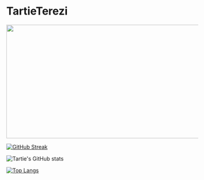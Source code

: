 # TartieTerezi
 

<a href="https://github.com/devxb/gitanimals">
<img
  src="https://render.gitanimals.org/farms/TartieTerezi"
  width="1000"
  height="300"
/>
</a>
  

<table>
	<tr>

[![GitHub Streak](https://streak-stats.demolab.com?user=TartieTerezi&amp;border_radius=4.2&amp;locale=fr)](https://git.io/streak-stats) 

![Tartie's GitHub stats](https://github-readme-stats.vercel.app/api?username=TartieTerezi&amp;show_icons=true&amp;theme=solarized-light)

</tr>

<tr>

[![Top Langs](https://github-readme-stats.vercel.app/api/top-langs/?username=TartieTerezi&amp;theme=solarized-light)](https://github.com/anuraghazra/github-readme-stats)</tr>
</table>